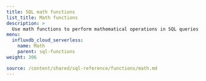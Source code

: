 ```yaml
---
title: SQL math functions
list_title: Math functions
description: >
  Use math functions to perform mathematical operations in SQL queries.
menu:
  influxdb_cloud_serverless:
    name: Math
    parent: sql-functions    
weight: 306

source: /content/shared/sql-reference/functions/math.md
---
```


<!-- 
The content of this page is at /content/shared/sql-reference/functions/math.md
-->